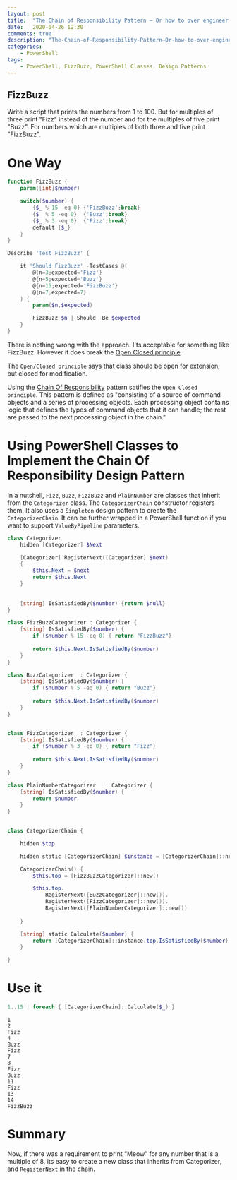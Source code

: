```yaml
---
layout: post
title:  "The Chain of Responsibility Pattern – Or how to over engineer FizzBuzz in PowerShell"
date:   2020-04-26 12:30
comments: true
description: "The-Chain-of-Responsibility-Pattern–Or-how-to-over-engineer-FizzBuzz-in-PowerShell"
categories:
    - PowerShell
tags:
    - PowerShell, FizzBuzz, PowerShell Classes, Design Patterns
---
```


## FizzBuzz

Write a script that prints the numbers from 1 to 100. But for multiples of three print "Fizz" instead of the number and for the multiples of five print "Buzz". For numbers which are multiples of both three and five print "FizzBuzz".

# One Way 

```powershell
function FizzBuzz {
    param([int]$number)   

    switch($number) {
        {$_ % 15 -eq 0} {'FizzBuzz';break}
        {$_ % 5 -eq 0}  {'Buzz';break}
        {$_ % 3 -eq 0}  {'Fizz';break}
        default {$_}
    }
}

Describe 'Test FizzBuzz' {

    it 'Should FizzBuzz' -TestCases @(
        @{n=3;expected='Fizz'}
        @{n=5;expected='Buzz'}
        @{n=15;expected='FizzBuzz'}
        @{n=7;expected=7}
    ) {
        param($n,$expected)

        FizzBuzz $n | Should -Be $expected
    }
}
```

There is nothing wrong with the approach. I'ts acceptable for something like FizzBuzz. However it does break the [Open Closed principle](https://en.wikipedia.org/wiki/Open%E2%80%93closed_principle).

The `Open/Closed principle` says that class should be open for extension, but closed for modification.

Using the [Chain Of Responsibility](https://en.wikipedia.org/wiki/Chain-of-responsibility_pattern) pattern satifies the `Open Closed principle`. This pattern is defined as "consisting of a source of command objects and a series of processing objects. Each processing object contains logic that defines the types of command objects that it can handle; the rest are passed to the next processing object in the chain."


#  Using PowerShell Classes to Implement the Chain Of Responsibility Design Pattern

In a nutshell, `Fizz`, `Buzz`, `FizzBuzz` and `PlainNumber` are classes that inherit from the `Categorizer` class. The `CategorizerChain` constructor registers them. It also uses a `Singleton` design pattern to create the `CategorizerChain`. It can be further wrapped in a PowerShell function if you want to support `ValueByPipeline` parameters.

```powershell
class Categorizer
    hidden [Categorizer] $Next 

    [Categorizer] RegisterNext([Categorizer] $next)
    {
        $this.Next = $next
        return $this.Next
    }
 
 
    [string] IsSatisfiedBy($number) {return $null}
}

class FizzBuzzCategorizer : Categorizer {
    [string] IsSatisfiedBy($number) {
        if ($number % 15 -eq 0) { return "FizzBuzz"}
        
        return $this.Next.IsSatisfiedBy($number)
    }
}

class BuzzCategorizer  : Categorizer {
    [string] IsSatisfiedBy($number) {
        if ($number % 5 -eq 0) { return "Buzz"}
        
        return $this.Next.IsSatisfiedBy($number)
    }
}


class FizzCategorizer  : Categorizer {
    [string] IsSatisfiedBy($number) {
        if ($number % 3 -eq 0) { return "Fizz"}
        
        return $this.Next.IsSatisfiedBy($number)
    }
}

class PlainNumberCategorizer   : Categorizer {
    [string] IsSatisfiedBy($number) {
        return $number
    }
}

    
class CategorizerChain {

    hidden $top

    hidden static [CategorizerChain] $instance = [CategorizerChain]::new()

    CategorizerChain() {
        $this.top = [FizzBuzzCategorizer]::new()

        $this.top.
            RegisterNext([BuzzCategorizer]::new()).
            RegisterNext([FizzCategorizer]::new()).
            RegisterNext([PlainNumberCategorizer]::new())
   
    }

    [string] static Calculate($number) {
        return [CategorizerChain]::instance.top.IsSatisfiedBy($number)
    }

}
```

# Use it

```powershell
1..15 | foreach { [CategorizerChain]::Calculate($_) }
```

```
1
2
Fizz
4
Buzz
Fizz
7
8
Fizz
Buzz
11
Fizz
13
14
FizzBuzz
```

# Summary

Now, if there was a requirement to print “Meow” for any number that is a multiple of 8, its easy to create a new class that inherits from Categorizer, and `RegisterNext` in the chain.
